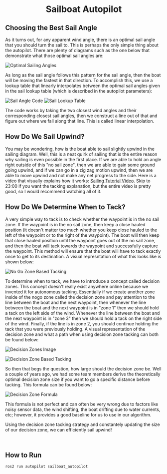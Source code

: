 # <p style="text-align: center;"> Sailboat Autopilot </p>


## Choosing the Best Sail Angle

As it turns out, for any apparent wind angle, there is an optimal sail angle that you should turn the sail to. This is perhaps the only simple thing about the autopilot. There are plenty of diagrams such as the one below that demonstrate what those optimal sail angles are: 

![Optimal Sailing Angles](../../images/optimal_sailing_angles.png)

As long as the sail angle follows this pattern for the sail angle, then the boat will be moving the fastest in that direction. To accomplish this, we use a lookup table that linearly interpolates between the optimal sail angles given in the sail lookup table (which is described in the autopilot parameters):

![Sail Angle Code](../../images/sail_angle_code.png)
![Sail Lookup Table](../../images/sail_lookup_table.png)


The code works by taking the two closest wind angles and their corresponding closest sail angles, then we construct a line out of that and figure out where we fall along that line. This is called linear interpolation. 


## How Do We Sail Upwind?

You may be wondering, how is the boat able to sail slightly upwind in the sailing diagram. Well, this is a neat quirk of sailing that is the entire reason why sailing is even possible in the first place. If we are able to hold an angle right outside of this "no sail zone", then we are able to gain some ground going upwind, and if we can go in a zig zag motion upwind, then we are able to move upwind and not make any net progress to the side. Here is a video that visually explains how it works: [Sailing Tutorial Video](https://www.youtube.com/watch?v=trwcNk8EeH0). Skip to 23:00 if you want the tacking explanation, but the entire video is pretty good, so I would recommend watching all of it.



## How Do We Determine When to Tack?


A very simple way to tack is to check whether the waypoint is in the no sail zone. If the waypoint is in the no sail zone, then keep a close hauled position (it doesn't matter too much whether you keep close hauled to the left of the waypoint or to the right of the waypoint). The boat will then keep that close hauled position until the waypoint goes out of the no sail zone, and then the boat will tack towards the waypoint and successfully capture the waypoint. This method will ensure that the boat will have to tack exactly once to get to its destination. A visual represntation of what this looks like is shown below:

![No Go Zone Based Tacking](../../images/nogo_zone_based_tacking.png)


To determine when to tack, we have to introduce a concept called decision zones. This concept doesn't really exist anywhere online because we invented it for autonomous tacking. Essentially if we create another zone inside of the nogo zone called the decision zone and pay attention to the line between the boat and the next waypoint, then whenever the line between the boat and the next waypoint is in "zone 1" then we should hold a tack on the left side of the wind. Whenever the line between the boat and the next waypoint is in "zone 3" then we should hold a tack on the right side of the wind. Finally, if the line is in zone 2, you should continue holding the tack that you were previously holding. A visual representation of the decision zone and what a path when using decision zone tacking can both be found below:

![Decision Zones Image](../../images/decision_zones.png)

![Decision Zone Based Tacking](../../images/decision_zone_based_tacking.png)


So then that begs the question, how large should the decision zone be. Well a couple of years ago, we had some team members derive the theoretically optimal decision zone size if you want to go a specific distance before tacking. This formula can be found below:

![Decision Zone Formula](../../images/decision_zone_formula.png)


This formula is not perfect and can often be very wrong due to factors like noisy sensor data, the wind shifting, the boat drifting due to water currents, etc; however, it provides a good baseline for us to use in our algorithm.

Using the decision zone tacking strategy and constantely updating the size of our decision zone, we can efficiently sail upwind!


<br>

## **How to Run**

```sh
ros2 run autopilot sailboat_autopilot
```
